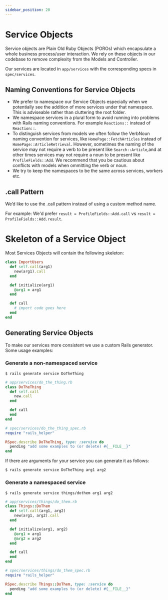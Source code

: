 ```yaml
---
sidebar_position: 20
---
```


# Service Objects

Service objects are Plain Old Ruby Objects (POROs) which encapsulate a whole
business process/user interaction. We rely on these objects in our codebase to remove complexity from the Models and Controller.

Our services are located in `app/services` with the corresponding specs in
`spec/services`.

## Naming Conventions for Service Objects

- We prefer to namespace our Service Objects especially when we potentially see the addition of more services under that namespace. This is adviseable rather than cluttering the root folder.
- We namespace services in a plural form to avoid running into problems with Rails naming conventions. For example `Reactions::` instead of `Reaction::`.
- To distinguish services from models we often follow the VerbNoun naming convention for services, like `HomePage::FetchArticles` instead of `HomePage::ArticleRetrieval`. However, sometimes the naming of the service may not require a verb to be present like `Search::Article`,and at other times services may not require a noun to be present like `ProfileFields::Add`. We recommend that you be cautious about conflicts with models when ommitting the verb or noun.
- We try to keep the namespaces to be the same across services, workers etc.

## .call Pattern

We’d like to use the .call pattern instead of using a custom method name.

For example: We'd prefer `result = ProfileFields::Add.call` vs `result = ProfileFields::Add.result`.

# Skeleton of a Service Object

Most Services Objects will contain the following skeleton:

```ruby
class ImportUsers
  def self.call(arg1)
    new(arg1).call
  end

  def initialize(arg1)
    @arg1 = arg1
  end

  def call
    # import code goes here
  end
end
```

## Generating Service Objects

To make our services more consistent we use a custom Rails generator. Some usage
examples:

### Generate a non-namespaced service

`$ rails generate service DoTheThing`

```ruby
# app/services/do_the_thing.rb
class DoTheThing
  def self.call
    new.call
  end

  def call
  end
end
```

```ruby
# spec/services/do_the_thing_spec.rb
require "rails_helper"

RSpec.describe DoTheThing, type: :service do
  pending "add some examples to (or delete) #{__FILE__}"
end
```

If there are arguments for your service you can generate it as follows:

```$ rails generate service DoTheThing arg1 arg2```

### Generate a namespaced service

`$ rails generate service things/dothem arg1 arg2`

```ruby
# app/services/things/do_them.rb
class Things::DoThem
  def self.call(arg1, arg2)
    new(arg1, arg2).call
  end

  def initialize(arg1, arg2)
    @arg1 = arg1
    @arg2 = arg2
  end

  def call
  end
end
```

```ruby
# spec/services/things/do_them_spec.rb
require "rails_helper"

RSpec.describe Things::DoThem, type: :service do
  pending "add some examples to (or delete) #{__FILE__}"
end
```